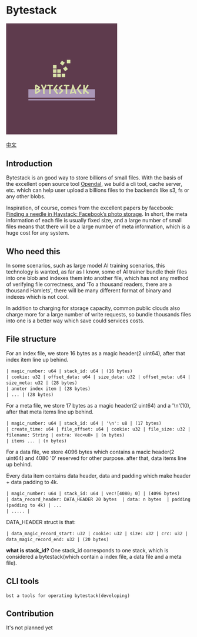 # Bytestack

<img src="docs/logo.png" style="width: 60%">

[中文](./docs/README_CN.md)

## Introduction 
Bytestack is an good way to store billions of small files. With the basis of the excellent open source tool [Opendal](https://github.com/apache/incubator-opendal), we build a cli tool, cache server, etc. which can help user upload a billions files to the backends like s3, fs or any other blobs.

Inspiration, of course, comes from the excellent papers by facebook: [Finding a needle in Haystack: Facebook’s photo storage](https://www.usenix.org/legacy/event/osdi10/tech/full_papers/Beaver.pdf). In short, the meta information of each file is usually fixed size, and a large number of small files means that there will be a large number of meta information, which is a huge cost for any system.

## Who need this
In some scenarios, such as large model AI training scenarios, this technology is wanted, as far as I know, some of AI trainer bundle their files into one blob and indexes them into another file, which has not any method of verifying file correctness, and 'To a thousand readers, there are a thousand Hamlets', there will be many different format of binary and indexes which is not cool.

In addition to charging for storage capacity, common public clouds also charge more for a large number of write requests, so bundle thousands files into one is a better way which save could services costs.

## File structure

For an index file, we store 16 bytes as a magic header(2 uint64), after that index item line up behind.
```
| magic_number: u64 | stack_id: u64 | (16 bytes)
| cookie: u32 | offset_data: u64 | size_data: u32 | offset_meta: u64 | size_meta: u32 | (28 bytes)
| anoter index item | (28 bytes)
| ... | (28 bytes)

```

For a meta file, we store 17 bytes as a magic header(2 uint64) and a '\n'(10), after that meta items line up behind.

```
| magic_number: u64 | stack_id: u64 | '\n': u8 | (17 bytes)
| create_time: u64 | file_offset: u64 | cookie: u32 | file_size: u32 | filename: String | extra: Vec<u8> | (n bytes)
| items ... | (n bytes)
```

For a data file, we store 4096 bytes which contains a macic header(2 uint64) and 4080 '0' reserved for other purpose. after that, data items line up behind.

Every data item contains data header, data and padding which make header + data padding to 4k.

```
| magic_number: u64 | stack_id: u64 | vec![4080; 0] | (4096 bytes)
| data_record_header: DATA_HEADER 20 bytes  | data: n bytes  | padding (padding to 4k) | ...
| ..... | 
```

DATA_HEADER struct is that:

```
| data_magic_record_start: u32 | cookie: u32 | size: u32 | crc: u32 | data_magic_record_end: u32 | (20 bytes)
```

**what is stack_id?** One stack_id corresponds to one stack, which is considered a bytestack(which contain a index file, a data file and a meta file).

## CLI tools

```
bst a tools for operating bytestack(developing)
```

## Contribution

It's not planned yet